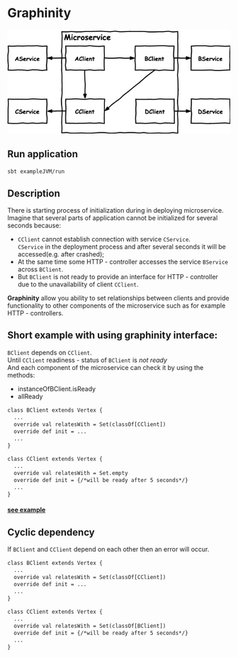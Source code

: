 # Graphinity

![graphinity](/img/example.png)

## Run application

`sbt exampleJVM/run`

## Description

There is starting process of initialization during in deploying microservice.</br>
Imagine that several parts of application cannot be initialized for several seconds because:

- `CClient` cannot establish connection with service `CService`.</br>
`CService` in the deployment process and after several seconds it will be accessed(e.g. after crashed);
- At the same time some HTTP - controller accesses the service `BService` across `BClient`.
- But `BClient` is not ready to provide an interface for HTTP - controller due to the unavailability of client `CClient`.

**Graphinity** allow you ability to set relationships between clients and provide functionality to other components of the microservice such as for example HTTP - controllers.

## Short example with using **graphinity** interface:

`BClient` depends on `CClient`.</br>
Until `CClient` readiness - status of `BClient` is *not ready*</br>
And each component of the microservice can check it by using the methods:

- instanceOfBClient.isReady
- allReady

```
class BClient extends Vertex {
  ...        
  override val relatesWith = Set(classOf[CClient])
  override def init = ...
  ...
}
```

```
class CClient extends Vertex {
  ...        
  override val relatesWith = Set.empty
  override def init = {/*will be ready after 5 seconds*/}
  ...
}
```

#### [see example](https://github.com/korotinm/graphinity/blob/master/example/src/main/scala/graphinity/example/Example.scala)

## Cyclic dependency

If `BClient` and `CClient` depend on each other then an error will occur.

```
class BClient extends Vertex {
  ...        
  override val relatesWith = Set(classOf[CClient])
  override def init = ...
  ...
}
```

```
class CClient extends Vertex {
  ...        
  override val relatesWith = Set(classOf[BClient])
  override def init = {/*will be ready after 5 seconds*/}
  ...
}
```